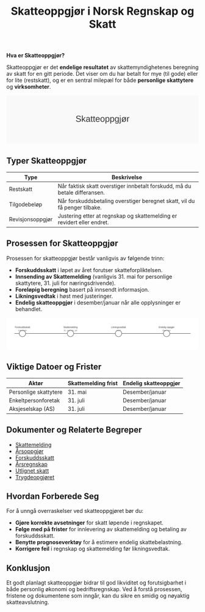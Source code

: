 ﻿---
title: "Skatteoppgjør i Norsk Regnskap og Skatt"
seoTitle: "Skatteoppgjør i Norsk Regnskap og Skatt"
description: '**Hva er Skatteoppgjør?**'
---

**Hva er Skatteoppgjør?**

Skatteoppgjør er det **endelige resultatet** av skattemyndighetenes beregning av skatt for en gitt periode. Det viser om du har betalt for mye (til gode) eller for lite (restskatt), og er en sentral milepæl for både **personlige skattytere** og **virksomheter**.

![Illustrasjon av prosessen skatteoppgjør](skatteoppgjor-image.svg)

## Typer Skatteoppgjør

| Type               | Beskrivelse                                                                                                                                           |
|--------------------|-------------------------------------------------------------------------------------------------------------------------------------------------------|
| Restskatt          | Når faktisk skatt overstiger innbetalt forskudd, må du betale differansen.                                                                           |
| Tilgodebeløp       | Når forskuddsbetaling overstiger beregnet skatt, vil du få penger tilbake.                                                                            |
| Revisjonsoppgjør   | Justering etter at regnskap og skattemelding er revidert eller endret.                                                                               |

## Prosessen for Skatteoppgjør

Prosessen for skatteoppgjør består vanligvis av følgende trinn:

* **Forskuddsskatt** i løpet av året forutser skatteforpliktelsen.
* **Innsending av Skattemelding** (vanligvis 31. mai for personlige skattytere, 31. juli for næringsdrivende).
* **Foreløpig beregning** basert på innsendt informasjon.
* **Likningsvedtak** i høst med justeringer.
* **Endelig skatteoppgjør** i desember/januar når alle opplysninger er behandlet.

![Tidslinje for skatteoppgjør](skatteoppgjor-tidslinje.svg)

## Viktige Datoer og Frister

| Aktør                  | Skattemelding frist | Endelig skatteoppgjør         |
|------------------------|---------------------|-------------------------------|
| Personlige skattytere  | 31. mai             | Desember/januar               |
| Enkeltpersonforetak    | 31. juli            | Desember/januar               |
| Aksjeselskap (AS)      | 31. juli            | Desember/januar               |

## Dokumenter og Relaterte Begreper

* [Skattemelding](/blogs/regnskap/skattemelding "Skattemelding - Komplett Guide til Utfylling og Innlevering")
* [Årsoppgjør](/blogs/regnskap/hva-er-aarsavslutning "Hva er Årsavslutning? Årsavslutning Guide")
* [Forskuddsskatt](/blogs/regnskap/hva-er-forskuddsskatt "Hva er Forskuddsskatt? Beregning og Innbetaling")
* [Årsregnskap](/blogs/regnskap/hva-er-arsregnskap "Hva er Årsregnskap? Innhold og Krav til Regnskapsrapportering")
* [Utlignet skatt](/blogs/regnskap/utlignet-skatt "Utlignet skatt “ Forklaring av endelig skatteoppgjør")
* [Trygdeopgjøret](/blogs/regnskap/trygdeopgjoret "Trygdeopgjøret: Guide til Årlig Oppgjør av Trygdeavgift og Ytelser")

## Hvordan Forberede Seg

For å unngå overraskelser ved skatteoppgjøret bør du:

* **Gjøre korrekte avsetninger** for skatt løpende i regnskapet.
* **Følge med på frister** for innlevering av skattemelding og betaling av forskuddsskatt.
* **Benytte prognoseverktøy** for å estimere endelig skattebelastning.
* **Korrigere feil** i regnskap og skattemelding før likningsvedtak.

## Konklusjon

Et godt planlagt skatteoppgjør bidrar til god likviditet og forutsigbarhet i både personlig økonomi og bedriftsregnskap. Ved å forstå prosessen, fristene og dokumentene som inngår, kan du sikre en smidig og nøyaktig skatteavslutning.









